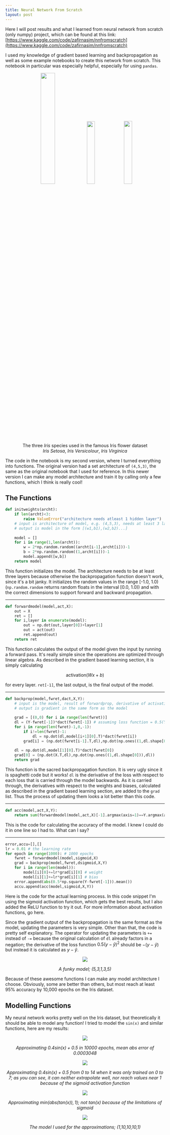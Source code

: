 ```yaml
---
title: Neural Network From Scratch
layout: post
---
```

Here I will post results and what I learned from neural network from scratch (only numpy) project, which can be found at this link:
[https://www.kaggle.com/code/zafirnasim/nnfromscratch](https://www.kaggle.com/code/zafirnasim/nnfromscratch)

I used my knowledge of gradient based learning and backpropagation as well as some example notebooks to create this network from scratch. This notebook in particular was especially helpful, especially for using `pandas`.

<div align="center">

<img src="https://upload.wikimedia.org/wikipedia/commons/a/a7/Irissetosa1.jpg" width=30%> <img src="https://upload.wikimedia.org/wikipedia/commons/thumb/2/27/Blue_Flag%2C_Ottawa.jpg/440px-Blue_Flag%2C_Ottawa.jpg" width=22.5%> <img src="https://upload.wikimedia.org/wikipedia/commons/thumb/f/f8/Iris_virginica_2.jpg/440px-Iris_virginica_2.jpg" width=22.56%> <br>
The three *Iris* species used in the famous Iris flower dataset <br>
*Iris Setosa*, *Iris Versicolour*, *Iris Virginica*
</div>

The code in the notebook is my second version, where I turned everything into functions. The original version had a set architecture of `(4,5,3)`, the same as the original notebook that I used for reference. In this newer version I can make any model architecture and train it by calling only a few functions, which I think is really cool!

## The Functions

```Python
def initweights(archt):
    if len(archt)<3:
        raise ValueError("architecture needs atleast 1 hidden layer")
    # input is architecture of model, e.g. (4,5,3), needs at least 3 layers
    # output is model in the form [(w1,b1),(w2,b2)...]
    
    model = []
    for i in range(1,len(archt)):
        w = 2*np.random.random((archt[i-1],archt[i]))-1
        b = 2*np.random.random((1,archt[i]))-1
        model.append([w,b])
    return model
```
This function initializes the model. The architecture needs to be at least three layers because otherwise the backpropagation function doesn't work, since it's a bit janky. It initializes the random values in the range [-1.0, 1.0) (`np.random.random` returns random floats in the interval [0.0, 1.0)) and with the correct dimensions to support forward and backward propagation.

---
```Python
def forwardmodel(model,act,X):
    out = X
    ret = []
    for i,layer in enumerate(model):
        out = np.dot(out,layer[0])+layer[1]
        out = act(out)
        ret.append(out)
    return ret
```
This function calculates the output of the model given the input by running a forward pass. It's really simple since the operations are optimized through linear algebra. As described in the gradient based learning section, it is simply calculating

$$\text{activation}(Wx+b)$$

for every layer. `ret[-1]`, the last output, is the final output of the model.

---
```Python
def backprop(model,fwret,dact,X,Y):
    # input is the model, result of forwardprop, derivative of activation function, and data
    # output is gradient in the same form as the model
    
    grad = [(0,0) for i in range(len(fwret))]
    dl = (Y-fwret[-1])*dact(fwret[-1]) # assuming loss function = 0.5(Y-Y_hat)^2
    for i in range(len(fwret)-1,0,-1):
        if i!=len(fwret)-1:
            dl = np.dot(dl,model[i+1][0].T)*dact(fwret[i])
        grad[i] = (np.dot(fwret[i-1].T,dl),np.dot(np.ones((1,dl.shape[0])),dl))
    
    dl = np.dot(dl,model[1][0].T)*dact(fwret[0])
    grad[0] = (np.dot(X.T,dl),np.dot(np.ones((1,dl.shape[0])),dl))
    return grad
```
This function is the sacred backpropagation function. It is very ugly since it is spaghetti code but it works! `dl` is the derivative of the loss with respect to each loss that is carried through the model backwards. As it is carried through, the derivatives with respect to the weights and biases, calculated as described in the gradient based learning section, are added to the `grad` list. Thus the process of updating them looks a lot better than this code.

---
```Python
def acc(model,act,X,Y):
    return sum(forwardmodel(model,act,X)[-1].argmax(axis=1)==Y.argmax(axis=1))/len(X)
```
This is the code for calculating the accuracy of the model. I knew I could do it in one line so I had to. What can I say?

---
```Python
error,accu=[],[]
lr = 0.01 # the learning rate
for epoch in range(1000): # 1000 epochs
    fwret = forwardmodel(model,sigmoid,X)
    grad = backprop(model,fwret,dsigmoid,X,Y)
    for i in range(len(model)):
        model[i][0]+=lr*grad[i][0] # weight
        model[i][1]+=lr*grad[i][1] # bias
    error.append(abs(0.5*np.square(Y-fwret[-1])).mean())
    accu.append(acc(model,sigmoid,X,Y))
```
Here is the code for the actual learning process. In this code snippet I'm using the sigmoid activation function, which gets the best results, but I also added the ReLU function to try it out. For more information about activation functions, go here.

Since the gradient output of the backpropagation is the same format as the model, updating the parameters is very simple. Other than that, the code is pretty self explanatory. The operator for updating the parameters is `+=` instead of `-=` because the original calculation of `dl` already factors in a negation; the derivative of the loss function $0.5(y-\hat{y})^2$ should be $-(y-\hat{y})$ but instead it is calculated as $y-\hat{y}$.

<div align="center"><img src="../assets/funkymodel.png">

*A funky model; (5,3,1,3,5)*
</div>

Because of these awesome functions I can make any model architecture I choose. Obviously, some are better than others, but most reach at least 95% accuracy by 10,000 epochs on the Iris dataset.

## Modelling Functions

My neural network works pretty well on the Iris dataset, but theoretically it should be able to model any function! I tried to model the `sin(x)` and similar functions, here are my results:

<div align="center">

![](../assets/sin.png)

*Approximating $0.4\text{sin}(x)+0.5$ in 10000 epochs, mean abs error of 0.0003048*

![](../assets/sinex.png)

*Approximating $0.4\text{sin}(x)+0.5$ from 0 to 14 when it was only trained on 0 to 7; as you can see, it can neither extrapolate well, nor reach values near 1 because of the sigmoid activation function*

![](../assets/tan.png)

*Approximating $\text{min}(\text{abs}(\text{tan}(x)),1)$; not $\text{tan}(x)$ because of the limitations of sigmoid*

![](../assets/model.png)

*The model I used for the approximations; (1,10,10,10,1)*

</div>